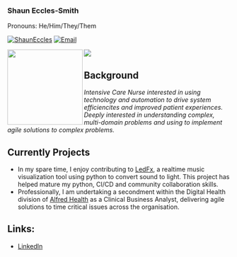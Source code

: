 ### Shaun Eccles-Smith
Pronouns: He/Him/They/Them

<a href="https://github.com/ShaunEccles"><img src="https://komarev.com/ghpvc/?username=ShaunEccles&color=brightgreen" alt="ShaunEccles" /></a>
<a href="mailto:shauneccles@gmail.com"><img src="https://img.shields.io/badge/Email-shauneccles@gmail.com-brightgreen" alt="Email" /></a>

<div>
  <img height="170" align="left" src="https://github-readme-stats.vercel.app/api?username=ShaunEccles&count_private=true&include_all_commits=true" />
  <img src="https://github-readme-stats.vercel.app/api/top-langs/?username=ShaunEccles&layout=compact" />
</div>

## Background
_Intensive Care Nurse interested in using technology and automation to drive system efficiencites and improved patient experiences. Deeply interested in understanding complex, multi-domain problems and using to implement agile solutions to complex problems._

## Currently Projects
- In my spare time, I enjoy contributing to [LedFx](https://www.github.com/LedFx/LedFx), a realtime music visualization tool using python to convert sound to light. This project has helped mature my python, CI/CD and community collaboration skills. 
- Professionally, I am undertaking a secondment within the Digital Health division of [Alfred Health](https://www.alfredhealth.org.au) as a Clinical Business Analyst, delivering agile solutions to time critical issues across the organisation.

## Links:
  - [LinkedIn](https://www.linkedin.com/in/ShaunEccles)
